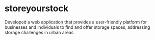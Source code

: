 # storeyourstock
Developed a web application that provides a user-friendly platform for businesses and individuals to find and offer storage spaces, addressing storage challenges in urban areas.
